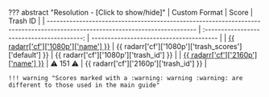 ??? abstract "Resolution - [Click to show/hide]"
    | Custom Format                                                                                                                |                   Score                    | Trash ID                                |
    | ---------------------------------------------------------------------------------------------------------------------------- | :----------------------------------------: | --------------------------------------- |
    | [{{ radarr['cf']['1080p']['name'] }}](https://raw.githubusercontent.com/TRaSH-/Guides/master/docs/json/radarr/cf/1080p.json) | {{ radarr['cf']['1080p']['trash_scores']['default'] }} | {{ radarr['cf']['1080p']['trash_id'] }} |
    | [{{ radarr['cf']['2160p']['name'] }}](https://raw.githubusercontent.com/TRaSH-/Guides/master/docs/json/radarr/cf/2160p.json) |          :warning: 151 :warning:           | {{ radarr['cf']['2160p']['trash_id'] }} |

    !!! warning "Scores marked with a :warning: warning :warning: are different to those used in the main guide"
